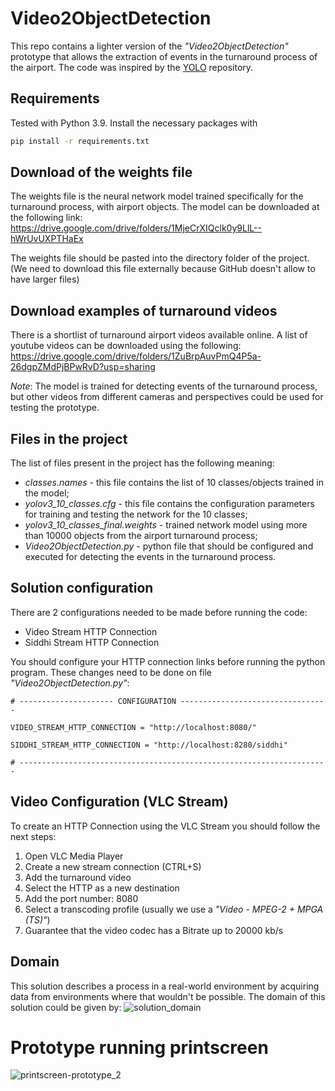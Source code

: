 # Video2ObjectDetection
This repo contains a lighter version of the *"Video2ObjectDetection"* prototype that allows the extraction of events in the turnaround process of the airport. The code was inspired by the [YOLO](https://github.com/pjreddie/darknet) repository. 
 
## Requirements
Tested with Python 3.9. Install the necessary packages with
```bash
pip install -r requirements.txt
```

## Download of the weights file
The weights file is the neural network model trained specifically for the turnaround process, with airport objects. 
The model can be downloaded at the following link: 
<https://drive.google.com/drive/folders/1MjeCrXIQclk0y9LlL--hWrUvUXPTHaEx>

The weights file should be pasted into the directory folder of the project. (We need to download this file externally because GitHub doesn't allow to have larger files)

## Download examples of turnaround videos
There is a shortlist of turnaround airport videos available online. 
A list of youtube videos can be downloaded using the following:
<https://drive.google.com/drive/folders/1ZuBrpAuvPmQ4P5a-26dgpZMdPjBPwRvD?usp=sharing>

*Note*: The model is trained for detecting events of the turnaround process, but other videos from different cameras and perspectives could be used for testing the prototype.

## Files in the project
The list of files present in the project has the following meaning:
* *classes.names* - this file contains the list of 10 classes/objects trained in the model;
* *yolov3_10_classes.cfg* - this file contains the configuration parameters for training and testing the network for the 10 classes;
* *yolov3_10_classes_final.weights* - trained network model using more than 10000 objects from the airport turnaround process;
* *Video2ObjectDetection.py* - python file that should be configured and executed for detecting the events in the turnaround process.

## Solution configuration
There are 2 configurations needed to be made before running the code:
* Video Stream HTTP Connection 
* Siddhi Stream HTTP Connection

You should configure your HTTP connection links before running the python program. These changes need to be done on file *"Video2ObjectDetection.py"*:
```
# --------------------- CONFIGURATION ---------------------------------

VIDEO_STREAM_HTTP_CONNECTION = "http://localhost:8080/"

SIDDHI_STREAM_HTTP_CONNECTION = "http://localhost:8280/siddhi"

# ---------------------------------------------------------------------
```

## Video Configuration (VLC Stream)
To create an HTTP Connection using the VLC Stream you should follow the next steps:
1. Open VLC Media Player
2. Create a new stream connection (CTRL+S)
3. Add the turnaround video
4. Select the HTTP as a new destination
5. Add the port number: 8080 
6. Select a transcoding profile (usually we use a *"Video - MPEG-2 + MPGA (TS)"*)
7. Guarantee that the video codec has a Bitrate up to 20000 kb/s

## Domain 
This solution describes a process in a real-world environment by acquiring data from environments where that wouldn't be possible. 
The domain of this solution could be given by:
![solution_domain](https://user-images.githubusercontent.com/99749820/154712825-cf3bb91c-bd7a-491b-a35e-cd41ce65f19e.png)


# Prototype running printscreen
![printscreen-prototype_2](https://user-images.githubusercontent.com/99749820/154716291-4f5324e7-bf2b-492b-ab51-ef3fd69800c3.png)
